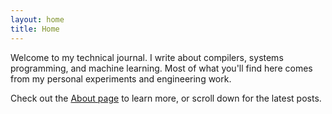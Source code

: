 ```yaml
---
layout: home
title: Home
---
```


Welcome to my technical journal. I write about compilers, systems programming, and machine learning. Most of what you'll find here comes from my personal experiments and engineering work.

Check out the [About page](/about) to learn more, or scroll down for the latest posts.
